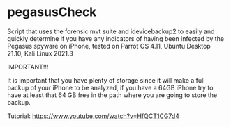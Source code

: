 # pegasusCheck
Script that uses the forensic mvt suite and idevicebackup2 to easily and quickly determine if you have any indicators of having been infected by the Pegasus spyware on iPhone, tested on Parrot OS 4.11, Ubuntu Desktop 21.10, Kali Linux 2021.3

IMPORTANT!!!

It is important that you have plenty of storage since it will make a full backup of your iPhone to be analyzed, if you have a 64GB iPhone try to have at least that 64 GB free in the path where you are going to store the backup.

Tutorial: https://www.youtube.com/watch?v=HfQCT1CG7d4
